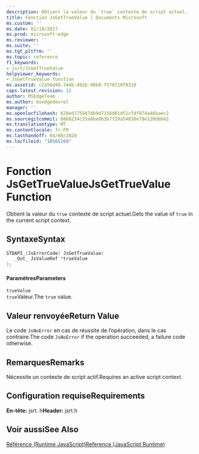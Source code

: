 ```yaml
---
description: Obtient la valeur du `true` contexte de script actuel.
title: Fonction JsGetTrueValue | Documents Microsoft
ms.custom: ''
ms.date: 01/18/2017
ms.prod: microsoft-edge
ms.reviewer: ''
ms.suite: ''
ms.tgt_pltfrm: ''
ms.topic: reference
f1_keywords:
- jsrt/JsGetTrueValue
helpviewer_keywords:
- JsGetTrueValue function
ms.assetid: c2a56d48-344b-492b-90b8-f570710f8310
caps.latest.revision: 12
author: MSEdgeTeam
ms.author: msedgedevrel
manager: ''
ms.openlocfilehash: 620ed775947db9d7156d61df1cfdf974a46baec2
ms.sourcegitcommit: 6860234c25a8be863b7f29a54838e78e120dbb62
ms.translationtype: MT
ms.contentlocale: fr-FR
ms.lasthandoff: 04/09/2020
ms.locfileid: "10565169"
---
```

# <span data-ttu-id="14dcb-103">Fonction JsGetTrueValue</span><span class="sxs-lookup"><span data-stu-id="14dcb-103">JsGetTrueValue Function</span></span>
<span data-ttu-id="14dcb-104">Obtient la valeur du `true` contexte de script actuel.</span><span class="sxs-lookup"><span data-stu-id="14dcb-104">Gets the value of `true` in the current script context.</span></span>  
  
## <span data-ttu-id="14dcb-105">Syntaxe</span><span class="sxs-lookup"><span data-stu-id="14dcb-105">Syntax</span></span>  
  
```cpp  
STDAPI_(JsErrorCode) JsGetTrueValue(  
   _Out_ JsValueRef *trueValue  
);  
```  
  
#### <span data-ttu-id="14dcb-106">Paramètres</span><span class="sxs-lookup"><span data-stu-id="14dcb-106">Parameters</span></span>  
 `trueValue`  
 <span data-ttu-id="14dcb-107">`true`Valeur.</span><span class="sxs-lookup"><span data-stu-id="14dcb-107">The `true` value.</span></span>  
  
## <span data-ttu-id="14dcb-108">Valeur renvoyée</span><span class="sxs-lookup"><span data-stu-id="14dcb-108">Return Value</span></span>  
 <span data-ttu-id="14dcb-109">Le code `JsNoError` en cas de réussite de l’opération, dans le cas contraire.</span><span class="sxs-lookup"><span data-stu-id="14dcb-109">The code `JsNoError` if the operation succeeded, a failure code otherwise.</span></span>  
  
## <span data-ttu-id="14dcb-110">Remarques</span><span class="sxs-lookup"><span data-stu-id="14dcb-110">Remarks</span></span>  
 <span data-ttu-id="14dcb-111">Nécessite un contexte de script actif.</span><span class="sxs-lookup"><span data-stu-id="14dcb-111">Requires an active script context.</span></span>  
  
## <span data-ttu-id="14dcb-112">Configuration requise</span><span class="sxs-lookup"><span data-stu-id="14dcb-112">Requirements</span></span>  
 <span data-ttu-id="14dcb-113">**En-tête:** jsrt. h</span><span class="sxs-lookup"><span data-stu-id="14dcb-113">**Header:** jsrt.h</span></span>  
  
## <span data-ttu-id="14dcb-114">Voir aussi</span><span class="sxs-lookup"><span data-stu-id="14dcb-114">See Also</span></span>  
 [<span data-ttu-id="14dcb-115">Référence (Runtime JavaScript)</span><span class="sxs-lookup"><span data-stu-id="14dcb-115">Reference (JavaScript Runtime)</span></span>](../chakra-hosting/reference-javascript-runtime.md)